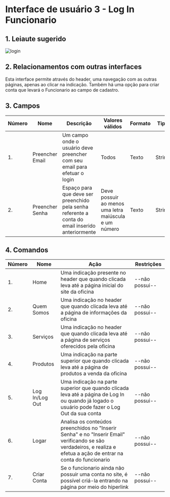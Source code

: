 # Interface de usuário 3 - Log In Funcionario

## 1. Leiaute sugerido

![login](leiaute/leiaute/LogInFuncionario.png)

## 2. Relacionamentos com outras interfaces

Esta interface permite através do header, uma navegação com as outras páginas, apenas ao clicar na indicação.
Também há uma opção para criar conta que levará o Funcionario ao campo de cadastro.

## 3. Campos

| **Número** | **Nome** | **Descrição** | **Valores válidos** | **Formato** | **Tipo** | **Restrições** |
| --- | --- | --- | --- | --- | --- | --- |
|1. |Preencher Email|Um campo onde o usuário deve preencher com seu email para efetuar o login|Todos|Texto|String|Necessario inserir ao menos o"@" e o ".com"|
|2. |Preencher Senha| Espaço para que deve ser preenchido pela senha referente a conta do email inserido anteriormente | Deve possuir ao menos uma letra maiúscula e um número | Texto | String | -não possui-- |

## 4. Comandos

| **Número** | **Nome** | **Ação** | **Restrições** |
| --- | --- | --- | --- |
|1. | Home | Uma indicação presente no header que quando clicada leva até a página inicial do site da oficina | --não possui-- |
|2. | Quem Somos | Uma indicação no header que quando clicada leva até a página de informações da oficina | --não possui-- |
|3. | Serviços | Uma indicação no header que quando clicada leva até a página de serviços oferecidos pela oficina | --não possui-- |
|4. | Produtos | Uma indicação na parte superior que quando clicada leva até a página de produtos a venda da oficina | --não possui-- |
|5. | Log In/Log Out | Uma indicação na parte superior que quando clicada leva até a página de Log In ou quando já logado o usuário pode fazer o Log Out da sua conta | --não possui-- |
|6. | Logar | Analisa os conteúdos preenchidos no "Inserir Senha" e no "Inserir Email" verificando se são verdadeiros, e realiza e efetua a ação de entrar na conta do funcionario | --não possui-- |
|7. | Criar Conta | Se o funcionario ainda não possuir uma conta no site, é possível criá-la entrando na página por meio do hiperlink | --não possui-- |

